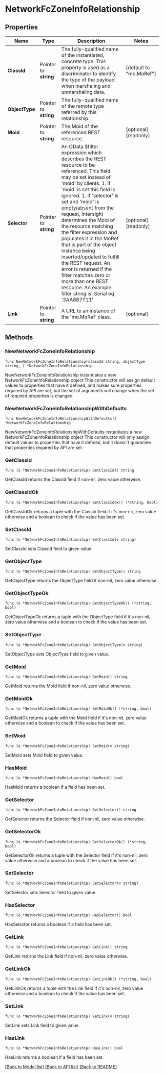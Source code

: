 # NetworkFcZoneInfoRelationship

## Properties

Name | Type | Description | Notes
------------ | ------------- | ------------- | -------------
**ClassId** | Pointer to **string** | The fully-qualified name of the instantiated, concrete type. This property is used as a discriminator to identify the type of the payload when marshaling and unmarshaling data. | [default to "mo.MoRef"]
**ObjectType** | Pointer to **string** | The fully-qualified name of the remote type referred by this relationship. | 
**Moid** | Pointer to **string** | The Moid of the referenced REST resource. | [optional] [readonly] 
**Selector** | Pointer to **string** | An OData $filter expression which describes the REST resource to be referenced. This field may be set instead of &#39;moid&#39; by clients. 1. If &#39;moid&#39; is set this field is ignored. 1. If &#39;selector&#39; is set and &#39;moid&#39; is empty/absent from the request, Intersight determines the Moid of the resource matching the filter expression and populates it in the MoRef that is part of the object instance being inserted/updated to fulfill the REST request. An error is returned if the filter matches zero or more than one REST resource. An example filter string is: Serial eq &#39;3AA8B7T11&#39;. | [optional] [readonly] 
**Link** | Pointer to **string** | A URL to an instance of the &#39;mo.MoRef&#39; class. | [optional] 

## Methods

### NewNetworkFcZoneInfoRelationship

`func NewNetworkFcZoneInfoRelationship(classId string, objectType string, ) *NetworkFcZoneInfoRelationship`

NewNetworkFcZoneInfoRelationship instantiates a new NetworkFcZoneInfoRelationship object
This constructor will assign default values to properties that have it defined,
and makes sure properties required by API are set, but the set of arguments
will change when the set of required properties is changed

### NewNetworkFcZoneInfoRelationshipWithDefaults

`func NewNetworkFcZoneInfoRelationshipWithDefaults() *NetworkFcZoneInfoRelationship`

NewNetworkFcZoneInfoRelationshipWithDefaults instantiates a new NetworkFcZoneInfoRelationship object
This constructor will only assign default values to properties that have it defined,
but it doesn't guarantee that properties required by API are set

### GetClassId

`func (o *NetworkFcZoneInfoRelationship) GetClassId() string`

GetClassId returns the ClassId field if non-nil, zero value otherwise.

### GetClassIdOk

`func (o *NetworkFcZoneInfoRelationship) GetClassIdOk() (*string, bool)`

GetClassIdOk returns a tuple with the ClassId field if it's non-nil, zero value otherwise
and a boolean to check if the value has been set.

### SetClassId

`func (o *NetworkFcZoneInfoRelationship) SetClassId(v string)`

SetClassId sets ClassId field to given value.


### GetObjectType

`func (o *NetworkFcZoneInfoRelationship) GetObjectType() string`

GetObjectType returns the ObjectType field if non-nil, zero value otherwise.

### GetObjectTypeOk

`func (o *NetworkFcZoneInfoRelationship) GetObjectTypeOk() (*string, bool)`

GetObjectTypeOk returns a tuple with the ObjectType field if it's non-nil, zero value otherwise
and a boolean to check if the value has been set.

### SetObjectType

`func (o *NetworkFcZoneInfoRelationship) SetObjectType(v string)`

SetObjectType sets ObjectType field to given value.


### GetMoid

`func (o *NetworkFcZoneInfoRelationship) GetMoid() string`

GetMoid returns the Moid field if non-nil, zero value otherwise.

### GetMoidOk

`func (o *NetworkFcZoneInfoRelationship) GetMoidOk() (*string, bool)`

GetMoidOk returns a tuple with the Moid field if it's non-nil, zero value otherwise
and a boolean to check if the value has been set.

### SetMoid

`func (o *NetworkFcZoneInfoRelationship) SetMoid(v string)`

SetMoid sets Moid field to given value.

### HasMoid

`func (o *NetworkFcZoneInfoRelationship) HasMoid() bool`

HasMoid returns a boolean if a field has been set.

### GetSelector

`func (o *NetworkFcZoneInfoRelationship) GetSelector() string`

GetSelector returns the Selector field if non-nil, zero value otherwise.

### GetSelectorOk

`func (o *NetworkFcZoneInfoRelationship) GetSelectorOk() (*string, bool)`

GetSelectorOk returns a tuple with the Selector field if it's non-nil, zero value otherwise
and a boolean to check if the value has been set.

### SetSelector

`func (o *NetworkFcZoneInfoRelationship) SetSelector(v string)`

SetSelector sets Selector field to given value.

### HasSelector

`func (o *NetworkFcZoneInfoRelationship) HasSelector() bool`

HasSelector returns a boolean if a field has been set.

### GetLink

`func (o *NetworkFcZoneInfoRelationship) GetLink() string`

GetLink returns the Link field if non-nil, zero value otherwise.

### GetLinkOk

`func (o *NetworkFcZoneInfoRelationship) GetLinkOk() (*string, bool)`

GetLinkOk returns a tuple with the Link field if it's non-nil, zero value otherwise
and a boolean to check if the value has been set.

### SetLink

`func (o *NetworkFcZoneInfoRelationship) SetLink(v string)`

SetLink sets Link field to given value.

### HasLink

`func (o *NetworkFcZoneInfoRelationship) HasLink() bool`

HasLink returns a boolean if a field has been set.


[[Back to Model list]](../README.md#documentation-for-models) [[Back to API list]](../README.md#documentation-for-api-endpoints) [[Back to README]](../README.md)


